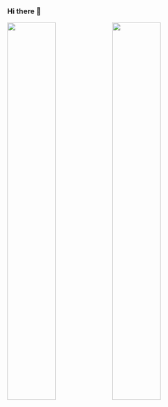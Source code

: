 ### Hi there 👋

<!--
**ulasiyorum/ulasiyorum** is a ✨ _special_ ✨ repository because its `README.md` (this file) appears on your GitHub profile.

Here are some ideas to get you started:

- 🔭 I’m currently working on ...
- 🌱 I’m currently learning ...
- 👯 I’m looking to collaborate on ...
- 🤔 I’m looking for help with ...
- 💬 Ask me about ...
- 📫 How to reach me: ...
- 😄 Pronouns: ...
- ⚡ Fun fact: ...
-->

<img aling="left" width="47%" src="https://github-readme-stats.vercel.app/api?username=ulasiyorum&show_icons=true&theme=radical" />     <img aling="left" width="47%" src="https://github-readme-stats.vercel.app/api/top-langs/?username=yuciferr&layout=compact" />

